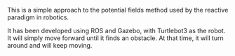This is a simple approach to the potential fields method used by the reactive paradigm in robotics.

It has been developed using ROS and Gazebo, with Turtlebot3 as the robot. It will simply move forward until it finds an obstacle. At that time, it will turn around and will keep moving.
